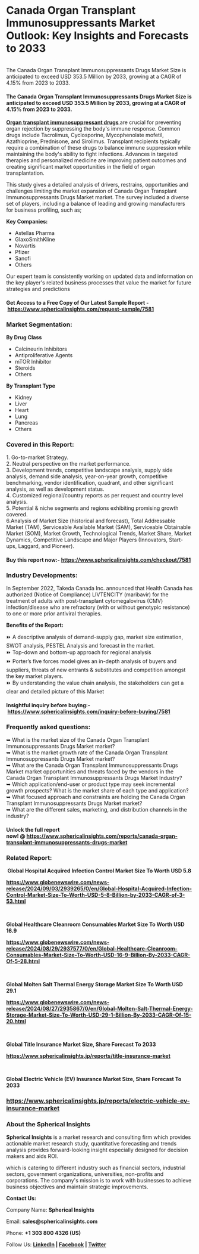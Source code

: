 <div class="wow_read_blog_hdr_img">
<div class="wow_read_blog_hdr_img_innr">
<h1>Canada Organ Transplant Immunosuppressants Market Outlook: Key Insights and Forecasts to 2033</h1>
</div>
<div class="wow_main_float_head_img"><img src="https://www.vevioz.com/upload/photos/2024/12/ooIBOgzc58Ke4RiJtxxv_30_98e5daace608b3a33ea1028ef3bb6d66_image.jpg" alt="" /></div>
</div>
<div class="read-blog-container">
<div class="read-blog-desc">
<p class="mb-0">The Canada Organ Transplant Immunosuppressants Drugs Market Size is anticipated to exceed USD 353.5 Million by 2033, growing at a CAGR of 4.15% from 2023 to 2033.</p>
</div>
<div class="read-content">
<h4><strong>The Canada Organ Transplant Immunosuppressants Drugs Market Size is anticipated to exceed USD 353.5 Million by 2033, growing at a CAGR of 4.15% from 2023 to 2033.</strong></h4>
<p><a href="https://www.sphericalinsights.com/reports/canada-organ-transplant-immunosuppressants-drugs-market" target="_blank" rel="noopener"><strong>Organ transplant immunosuppressant drugs&nbsp;</strong></a>are crucial for preventing organ rejection by suppressing the body's immune response. Common drugs include Tacrolimus, Cyclosporine, Mycophenolate mofetil, Azathioprine, Prednisone, and Sirolimus. Transplant recipients typically require a combination of these drugs to balance immune suppression while maintaining the body's ability to fight infections. Advances in targeted therapies and personalized medicine are improving patient outcomes and creating significant market opportunities in the field of organ transplantation.</p>
<p>This study gives a detailed analysis of drivers, restrains, opportunities and challenges limiting the market expansion of Canada Organ Transplant Immunosuppressants Drugs Market market. The survey included a diverse set of players, including a balance of leading and growing manufacturers for business profiling, such as;</p>
<p><strong>Key Companies:</strong></p>
<ul>
<li>Astellas Pharma</li>
<li>GlaxoSmithKline</li>
<li>Novartis</li>
<li>Pfizer</li>
<li>Sanofi</li>
<li>Others</li>
</ul>
<p>Our expert team is consistently working on updated data and information on the key player's related business processes that value the market for future strategies and predictions</p>
<h4><strong>Get Access to a Free Copy of Our Latest Sample Report -&nbsp;<a href="https://www.sphericalinsights.com/request-sample/7581" rel="nofollow">https://www.sphericalinsights.com/request-sample/7581</a></strong></h4>
<h3><strong>Market Segmentation:</strong></h3>
<p><strong>By Drug Class</strong></p>
<ul>
<li>Calcineurin Inhibitors</li>
<li>Antiproliferative Agents</li>
<li>mTOR Inhibitor</li>
<li>Steroids</li>
<li>Others</li>
</ul>
<p><strong>By Transplant Type</strong></p>
<ul>
<li>Kidney</li>
<li>Liver</li>
<li>Heart</li>
<li>Lung</li>
<li>Pancreas</li>
<li>Others</li>
</ul>
<h3>Covered in this Report:</h3>
<p>1. Go-to-market Strategy.<br />2. Neutral perspective on the market performance.<br />3. Development trends, competitive landscape analysis, supply side analysis, demand side analysis, year-on-year growth, competitive benchmarking, vendor identification, quadrant, and other significant analysis, as well as development status.<br />4. Customized regional/country reports as per request and country level analysis.<br />5. Potential &amp; niche segments and regions exhibiting promising growth covered.<br />6.Analysis of Market Size (historical and forecast), Total Addressable Market (TAM), Serviceable Available Market (SAM), Serviceable Obtainable Market (SOM), Market Growth, Technological Trends, Market Share, Market Dynamics, Competitive Landscape and Major Players (Innovators, Start-ups, Laggard, and Pioneer).</p>
<h4>Buy this report now:-&nbsp;<a href="https://www.sphericalinsights.com/checkout/7581" rel="nofollow">https://www.sphericalinsights.com/checkout/7581</a></h4>
<h3>Industry Developments:</h3>
<p>In September 2022, Takeda Canada Inc. announced that Health Canada has authorized (Notice of Compliance) LIVTENCITY (maribavir) for the treatment of adults with post-transplant cytomegalovirus (CMV) infection/disease who are refractory (with or without genotypic resistance) to one or more prior antiviral therapies.</p>
<p><strong>Benefits of the Report:</strong></p>
<p>⏩ A descriptive analysis of demand-supply gap, market size estimation, SWOT analysis, PESTEL Analysis and forecast in the market.<br />⏩ Top-down and bottom-up approach for regional analysis<br />⏩ Porter&rsquo;s five forces model gives an in-depth analysis of buyers and suppliers, threats of new entrants &amp; substitutes and competition amongst the key market players.<br />⏩ By understanding the value chain analysis, the stakeholders can get a clear and detailed picture of this Market</p>
<h4>Insightful inquiry before buying:-&nbsp;<a href="https://www.sphericalinsights.com/inquiry-before-buying/7581" rel="nofollow">https://www.sphericalinsights.com/inquiry-before-buying/7581</a></h4>
<h3>Frequently asked questions:</h3>
<p>➥ What is the market size of the Canada Organ Transplant Immunosuppressants Drugs Market market?<br />➥ What is the market growth rate of the Canada Organ Transplant Immunosuppressants Drugs Market market?<br />➥ What are the Canada Organ Transplant Immunosuppressants Drugs Market market opportunities and threats faced by the vendors in the Canada Organ Transplant Immunosuppressants Drugs Market Industry?<br />➥ Which application/end-user or product type may seek incremental growth prospects? What is the market share of each type and application?<br />➥ What focused approach and constraints are holding the Canada Organ Transplant Immunosuppressants Drugs Market market?<br />➥ What are the different sales, marketing, and distribution channels in the industry?</p>
<h4>Unlock the full report now!&nbsp;@&nbsp;<a href="https://www.sphericalinsights.com/reports/canada-organ-transplant-immunosuppressants-drugs-market" rel="nofollow">https://www.sphericalinsights.com/reports/canada-organ-transplant-immunosuppressants-drugs-market</a></h4>
<h3><strong>Related Report:</strong></h3>
<p><strong>&nbsp;Global Hospital Acquired Infection Control Market Size To Worth USD 5.8</strong></p>
<p><strong><a href="https://www.globenewswire.com/news-release/2024/09/03/2939265/0/en/Global-Hospital-Acquired-Infection-Control-Market-Size-To-Worth-USD-5-8-Billion-by-2033-CAGR-of-3-53.html" rel="nofollow">https://www.globenewswire.com/news-release/2024/09/03/2939265/0/en/Global-Hospital-Acquired-Infection-Control-Market-Size-To-Worth-USD-5-8-Billion-by-2033-CAGR-of-3-53.html</a></strong></p>
<p><strong>&nbsp;</strong></p>
<p><strong>Global Healthcare Cleanroom Consumables Market Size To Worth USD 16.9</strong></p>
<p><strong><a href="https://www.globenewswire.com/news-release/2024/08/29/2937577/0/en/Global-Healthcare-Cleanroom-Consumables-Market-Size-To-Worth-USD-16-9-Billion-By-2033-CAGR-Of-5-28.html" rel="nofollow">https://www.globenewswire.com/news-release/2024/08/29/2937577/0/en/Global-Healthcare-Cleanroom-Consumables-Market-Size-To-Worth-USD-16-9-Billion-By-2033-CAGR-Of-5-28.html</a></strong></p>
<p><strong>&nbsp;</strong></p>
<p><strong>Global Molten Salt Thermal Energy Storage Market Size To Worth USD 29.1&nbsp;</strong></p>
<p><strong><a href="https://www.globenewswire.com/news-release/2024/08/27/2935867/0/en/Global-Molten-Salt-Thermal-Energy-Storage-Market-Size-To-Worth-USD-29-1-Billion-By-2033-CAGR-Of-15-20.html" rel="nofollow">https://www.globenewswire.com/news-release/2024/08/27/2935867/0/en/Global-Molten-Salt-Thermal-Energy-Storage-Market-Size-To-Worth-USD-29-1-Billion-By-2033-CAGR-Of-15-20.html</a></strong></p>
<p><strong>&nbsp;</strong></p>
<p><strong>Global Title Insurance Market Size, Share Forecast To 2033</strong></p>
<p><strong><a href="https://www.sphericalinsights.jp/reports/title-insurance-market" rel="nofollow">https://www.sphericalinsights.jp/reports/title-insurance-market</a></strong></p>
<p><strong>&nbsp;</strong></p>
<p><strong>Global Electric Vehicle (EV) Insurance Market Size, Share Forecast To 2033</strong></p>
<h3><strong><a href="https://www.sphericalinsights.jp/reports/electric-vehicle-ev-insurance-market" rel="nofollow">https://www.sphericalinsights.jp/reports/electric-vehicle-ev-insurance-market</a></strong></h3>
<h3><strong>About the Spherical Insights</strong></h3>
<p><strong>Spherical Insights</strong>&nbsp;is a market research and consulting firm which provides actionable market research study, quantitative forecasting and trends analysis provides forward-looking insight especially designed for decision makers and aids ROI.</p>
<p>which is catering to different industry such as financial sectors, industrial sectors, government organizations, universities, non-profits and corporations. The company's mission is to work with businesses to achieve business objectives and maintain strategic improvements.</p>
<p><strong>Contact Us:</strong></p>
<p>Company Name:&nbsp;<strong>Spherical Insights</strong></p>
<p>Email:&nbsp;<strong>sales@sphericalinsights.com</strong></p>
<p>Phone:&nbsp;<strong>+1 303 800 4326 (US)</strong></p>
<p>Follow Us:&nbsp;<strong><a href="https://www.linkedin.com/company/spherical-insight/" rel="nofollow"><u>LinkedIn</u></a>&nbsp;|&nbsp;<a href="https://www.facebook.com/sphericalinsights22" rel="nofollow"><u>Facebook</u></a>&nbsp;|&nbsp;<a href="https://twitter.com/SInsights_US" rel="nofollow"><u>Twitter</u></a></strong></p>
</div>
</div>
